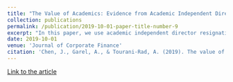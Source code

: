 ```yaml
---
title: "The Value of Academics: Evidence from Academic Independent Director Resignations in China"
collection: publications
permalink: /publication/2019-10-01-paper-title-number-9
excerpt: "In this paper, we use academic independent director resignations induced by the introduction of the Regulation 11 prohibiting academics from holding positions in Chinese public companies to examine their contribution to firm value. We document a negative market reaction to the issuance of the Regulation 11 and to the academic director resignations. The negative market reaction to academic director resignations is sizeable and hold when we further control for the influence of director, board, and firm characteristics. We next use heterogeneity in the market response to academic director resignations to study what the market values in academic directors. We find supportive evidence of a monitoring contribution and mixed evidence of advising and networking contributions. Finally, we show that in the two years following the issuance of the Regulation 11, companies with at least one academic director on their board prior to Regulation 11 underperform relative to companies without any academic directors. Overall, our results are consistent with a positive contribution of academic independent directors to firm value."
date: 2019-10-01
venue: 'Journal of Corporate Finance'
citation: 'Chen, J., Garel, A., & Tourani-Rad, A. (2019). The value of academics: Evidence from academic independent director resignations in China. Journal of Corporate Finance, 58, 393-414.'
---
```

[Link to the article](https://www.sciencedirect.com/science/article/pii/S0929119918306369?casa_token=RI8slZft9M4AAAAA:sLyhR546rMed0BltSA13ihXNjYUOToLwZSiKMiR1eLvc_yyzNbgN1Ai6KkAqsQF2Lyfq9GI)
